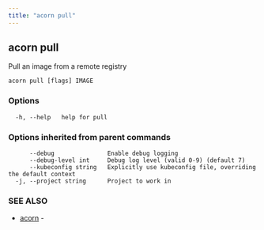 ```yaml
---
title: "acorn pull"
---
```

## acorn pull

Pull an image from a remote registry

```
acorn pull [flags] IMAGE
```

### Options

```
  -h, --help   help for pull
```

### Options inherited from parent commands

```
      --debug               Enable debug logging
      --debug-level int     Debug log level (valid 0-9) (default 7)
      --kubeconfig string   Explicitly use kubeconfig file, overriding the default context
  -j, --project string      Project to work in
```

### SEE ALSO

* [acorn](acorn.md)	 - 

